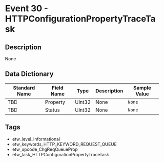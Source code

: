 # Event 30 - HTTPConfigurationPropertyTraceTask

## Description
None

## Data Dictionary
|Standard Name|Field Name|Type|Description|Sample Value|
|---|---|---|---|---|
|TBD|Property|UInt32|None|`None`|
|TBD|Status|UInt32|None|`None`|

## Tags
* etw_level_Informational
* etw_keywords_HTTP_KEYWORD_REQUEST_QUEUE
* etw_opcode_ChgReqQueueProp
* etw_task_HTTPConfigurationPropertyTraceTask